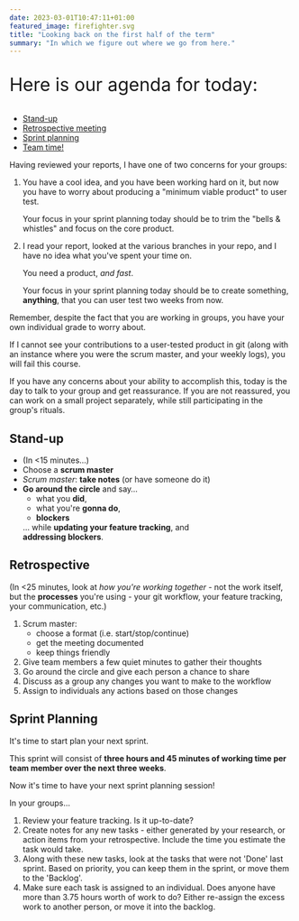 ```yaml
---
date: 2023-03-01T10:47:11+01:00
featured_image: firefighter.svg
title: "Looking back on the first half of the term"
summary: "In which we figure out where we go from here."
---
```

<div class="body-spacer--small"></div>
<section class="col">
    <p style="font-size:2rem">Here is our agenda for today:</p>
</section>
<section class="col">
<nav>
    <ul class="toc col">
        <li><a href="#standup">Stand-up</a></li>
        <li><a href="#retro">Retrospective meeting</a></li>
        <li><a href="#sprintPlanning">Sprint planning</a></li>
        <li><a href="#teamTime">Team time!</a></li>
    </ul>
</nav>
</section>
<div class="body-spacer--small"></div>
<section class="col">
    <p>Having reviewed your reports, I have one of two concerns for your groups:</p>
</section>
<section class="col">
    <ol>
        <li><p>You have a cool idea, and you have been working hard on it, but now you have to worry about producing a "minimum viable product" to user test.</p>
            <p>Your focus in your sprint planning today should be to trim the "bells & whistles" and focus on the core product.</p></li>
    </ol>
</section>
<section class="col">
    <ol start="2">
        <li>
            <p>I read your report, looked at the various branches in your repo, and I have no idea what you've spent your time on.</p>
            <p>You need a product, <em>and fast</em>.</p>
            <p>Your focus in your sprint planning today should be to create something, <strong>anything</strong>, that you can user test two weeks from now.</p>
        </li>
    </ol>
</section>
<section class="col">
    <p>Remember, despite the fact that you are working in groups, you have your own individual grade to worry about.</p>
    <p>If I cannot see your contributions to a user-tested product in git (along with an instance where you were the scrum master, and your weekly logs), you will fail this course.</p>
    <p>If you have any concerns about your ability to accomplish this, today is the day to talk to your group and get reassurance. If you are not reassured, you can work on a small project separately, while still participating in the group's rituals.</p>
</section>
<div class="body-spacer--small"></div>
<section class="col" id="standup">
    <h2>Stand-up</h2>
</section>
<section class="col">
    <ul>
        <li>(In <15 minutes&hellip;)</li>
        <li>Choose a <strong>scrum master</strong></li>
        <li><em>Scrum master</em>: <strong>take notes</strong> (or have someone do it)</li>
        <li><strong>Go around the circle</strong> and say&hellip;
            <ul>
                <li>what you <strong>did</strong>,</li>
                <li>what you're <strong>gonna do</strong>,</li>
                <li><strong>blockers</strong></li>
            </ul>
            &hellip; while <strong>updating your feature tracking</strong>, and<br><strong>addressing blockers</strong>.
        </li>
    </ul>
</section>
<section id="retro" class="col">
    <h2>Retrospective</h2>
</section>
<section class="col">
    <p>(In <25 minutes, look at <em>how you're working together</em> - not the work itself, but the <strong>processes</strong> you're using - your git workflow, your feature tracking, your communication, etc.)</p>
    <ol>
        <li>Scrum master:
            <ul><li>choose a format (i.e. start/stop/continue)</li><li>get the meeting documented</li><li>keep things friendly</li></ul>
        </li>
        <li>Give team members a few quiet minutes to gather their thoughts</li>
        <li>Go around the circle and give each person a chance to share</li>
        <li>Discuss as a group any changes you want to make to the workflow</li>
        <li>Assign to individuals any actions based on those changes</li>
    </ol>
</section>
<div class="body-spacer--small"></div>
<section class="col" id="sprintPlanning">
    <h2>Sprint Planning</h2>
</section>
<section class="col">
    <p>It's time to start plan your next sprint.</p>
    <p>This sprint will consist of <strong>three hours and 45 minutes of working time per team member over the next three weeks</strong>.</p>
</section>
<section class="col">
    <p>Now it's time to have your next sprint planning session!</p>
    <p>In your groups&hellip;</p>
    <ol>
        <li>Review your feature tracking. Is it up-to-date?</li>
        <li>Create notes for any new tasks - either generated by your research, or action items from your retrospective. Include the time you estimate the task would take.</li>
        <li>Along with these new tasks, look at the tasks that were not 'Done' last sprint. Based on priority, you can keep them in the sprint, or move them to the 'Backlog'.</li>
        <li>Make sure each task is assigned to an individual. Does anyone have more than 3.75 hours worth of work to do? Either re-assign the excess work to another person, or move it into the backlog.</li>
    </ol>
</section>